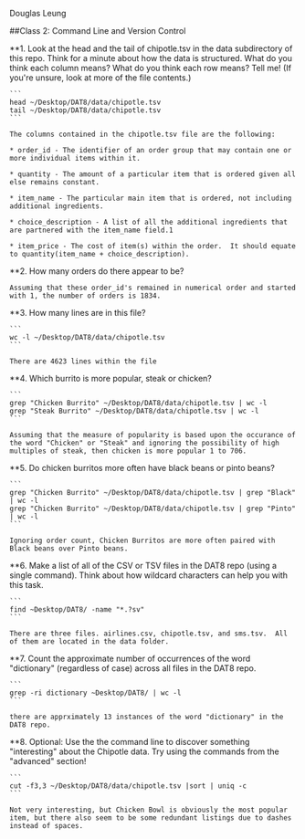 Douglas Leung

##Class 2: Command Line and Version Control

**1. Look at the head and the tail of chipotle.tsv in the data subdirectory of this repo. Think for a minute about how the data is structured. What do you think each column means? What do you think each row means? Tell me! (If you're unsure, look at more of the file contents.)

	```
	head ~/Desktop/DAT8/data/chipotle.tsv
	tail ~/Desktop/DAT8/data/chipotle.tsv
	```

	The columns contained in the chipotle.tsv file are the following:

	* order_id - The identifier of an order group that may contain one or more individual items within it.

	* quantity - The amount of a particular item that is ordered given all else remains constant.

	* item_name - The particular main item that is ordered, not including additional ingredients.

	* choice_description - A list of all the additional ingredients that are partnered with the item_name field.1

	* item_price - The cost of item(s) within the order.  It should equate to quantity(item_name + choice_description).
 
**2. How many orders do there appear to be?

	Assuming that these order_id's remained in numerical order and started with 1, the number of orders is 1834.

**3. How many lines are in this file?

	```
	wc -l ~/Desktop/DAT8/data/chipotle.tsv
	```

	There are 4623 lines within the file

**4. Which burrito is more popular, steak or chicken?

	```
	grep "Chicken Burrito" ~/Desktop/DAT8/data/chipotle.tsv | wc -l
	grep "Steak Burrito" ~/Desktop/DAT8/data/chipotle.tsv | wc -l
	```

	Assuming that the measure of popularity is based upon the occurance of the word "Chicken" or "Steak" and ignoring the possibility of high multiples of steak, then chicken is more popular 1 to 706.

**5. Do chicken burritos more often have black beans or pinto beans?

	```
	grep "Chicken Burrito" ~/Desktop/DAT8/data/chipotle.tsv | grep "Black" | wc -l
	grep "Chicken Burrito" ~/Desktop/DAT8/data/chipotle.tsv | grep "Pinto" | wc -l
	```

	Ignoring order count, Chicken Burritos are more often paired with Black beans over Pinto beans.

**6. Make a list of all of the CSV or TSV files in the DAT8 repo (using a single command). Think about how wildcard characters can help you with this task.

	```
	find ~Desktop/DAT8/ -name "*.?sv"
	```

	There are three files. airlines.csv, chipotle.tsv, and sms.tsv.  All of them are located in the data folder.

**7. Count the approximate number of occurrences of the word "dictionary" (regardless of case) across all files in the DAT8 repo.

	```
	grep -ri dictionary ~Desktop/DAT8/ | wc -l
	```

	there are apprximately 13 instances of the word "dictionary" in the DAT8 repo.

**8. Optional: Use the the command line to discover something "interesting" about the Chipotle data. Try using the commands from the "advanced" section!

	```
	cut -f3,3 ~/Desktop/DAT8/data/chipotle.tsv |sort | uniq -c	
	```

	Not very interesting, but Chicken Bowl is obviously the most popular item, but there also seem to be some redundant listings due to dashes instead of spaces.
